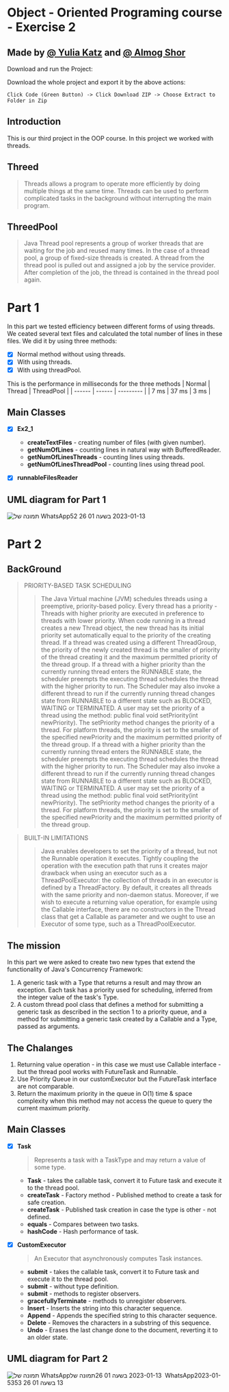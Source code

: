 # Object - Oriented Programing course - Exercise 2
## Made by [@ Yulia Katz](https://github.com/yukatz) and [ @ Almog Shor](https://github.com/AlmogShor)



Download and run the Project:

Download the whole project and export it by the above actions:
```
Click Code (Green Button) -> Click Download ZIP -> Choose Extract to Folder in Zip 
```

## Introduction
This is our third project in the OOP course.
In this project we worked with threads.


## Threed
>Threads allows a program to operate more efficiently by doing multiple things at the same time.
Threads can be used to perform complicated tasks in the background without interrupting the main program.

## ThreedPool
>Java Thread pool represents a group of worker threads that are waiting for the job and reused many times.
In the case of a thread pool, a group of fixed-size threads is created. 
A thread from the thread pool is pulled out and assigned a job by the service provider. 
After completion of the job, the thread is contained in the thread pool again.

# Part 1
In this part we tested efficiency between different forms of using threads.
We ceated several text files and calculated the total number of lines in these files.
We did it by using three methods:
- [x] Normal method without using threads.
- [x] With using threads.
- [x] With using threadPool.

This is the performance in milliseconds for the three methods
| Normal  | Thread | ThreadPool  | 
| ------  | ------ | ---------   |
|  7 ms   |  37 ms |   3 ms      | 


## Main Classes
- [x] **Ex2_1** 
    - **createTextFiles** - creating number of files (with given number). 
    - **getNumOfLines** - counting lines in natural way with BufferedReader.  
    - **getNumOfLinesThreads** - counting lines using threads. 
    - **getNumOfLinesThreadPool** - counting lines using thread pool.
- [x] **runnableFilesReader**


## UML diagram for Part 1
![תמונה של WhatsApp‏ 2023-01-13 בשעה 01 26 52](https://user-images.githubusercontent.com/92925727/212204006-70a76557-ea24-4179-a953-a45f2cdd64a2.jpg)


# Part 2
## BackGround
> PRIORITY-BASED TASK SCHEDULING
>>The Java Virtual machine (JVM) schedules threads using a preemptive, priority-based policy.
Every thread has a priority - Threads with higher priority are executed in preference to threads with
lower priority. When code running in a thread creates a new Thread object, the new thread has its
initial priority set automatically equal to the priority of the creating thread.
If a thread was created using a different ThreadGroup, the priority of the newly created thread is the
smaller of priority of the thread creating it and the maximum permitted priority of the thread group.
If a thread with a higher priority than the currently running thread enters the RUNNABLE state, the
scheduler preempts the executing thread schedules the thread with the higher priority to run.
The Scheduler may also invoke a different thread to run if the currently running thread changes state
from RUNNABLE to a different state such as BLOCKED, WAITING or TERMINATED.
A user may set the priority of a thread using the method: public final void setPriority(int newPriority).
The setPriority method changes the priority of a thread. For platform threads, the priority is set to the
smaller of the specified newPriority and the maximum permitted priority of the thread group.
If a thread with a higher priority than the currently running thread enters the RUNNABLE state, the
scheduler preempts the executing thread schedules the thread with the higher priority to run.
The Scheduler may also invoke a different thread to run if the currently running thread changes state
from RUNNABLE to a different state such as BLOCKED, WAITING or TERMINATED.
A user may set the priority of a thread using the method: public final void setPriority(int newPriority).
The setPriority method changes the priority of a thread. For platform threads, the priority is set to the
smaller of the specified newPriority and the maximum permitted priority of the thread group.

>BUILT-IN LIMITATIONS
>>Java enables developers to set the priority of a thread, but not the Runnable operation it executes.
Tightly coupling the operation with the execution path that runs it creates major drawback when
using an executor such as a ThreadPoolExecutor: the collection of threads in an executor is defined by
a ThreadFactory. By default, it creates all threads with the same priority and non-daemon status.
Moreover, if we wish to execute a returning value operation, for example using the Callable<V>
interface, there are no constructors in the Thread class that get a Callable<V> as parameter and we
ought to use an Executor of some type, such as a ThreadPoolExecutor.



## The mission
In this part we were asked to create two new types that extend the functionality of Java's Concurrency Framework:
1. A generic task with a Type that returns a result and may throw an exception.
Each task has a priority used for scheduling, inferred from the integer value of the task's Type.
2. A custom thread pool class that defines a method for submitting a generic task as described in
the section 1 to a priority queue, and a method for submitting a generic task created by a
Callable<V> and a Type, passed as arguments.

## The Chalanges
1. Returning value operation - in this case we must use Callable interface - but the thread pool works with FutureTask and Runnable.
2. Use Priority Queue in our customExecutor but the FutureTask interface are not comparable.
3. Return the maximum priority in the queue in O(1) time & space complexity when this method may not access the queue to query the current maximum priority.


## Main Classes
- [x] **Task** 
  > Represents a task with a TaskType and may return a value of some type.
    - **Task** -  takes the callable task, convert it to Future task and execute it to the thread pool.
    - **createTask** - Factory method - Published method to create a task for safe creation.
    - **createTask** - Published task creation in case the type is other - not defined.
    - **equals** - Compares between two tasks.
    - **hashCode** - Hash performance of task.
   
    
- [x] **CustomExecutor**
  > An Executor that asynchronously computes Task instances. 
    - **submit** -  takes the callable task, convert it to Future task and execute it to the thread pool.
    - **submit** - without type definition.
    - **submit** - methods to register  observers.
    - **gracefullyTerminate** - methods to unregister observers.
    - **Insert** - Inserts the string into this character sequence.
    - **Append** - Appends the specified string to this character sequence.
    - **Delete** - Removes the characters in a substring of this sequence.
    - **Undo** - Erases the last change done to the document, reverting it to an older state.



## UML diagram for Part 2
   
![תמונה של WhatsApp‏ 2023-01-13 בשעה 01 26![תמונה של WhatsApp‏ 2023-01-13 בשעה 01 26 53](https://user-images.githubusercontent.com/92925727/212213086-395438a4-99a4-42fe-94cb-70f4dbeb70ea.jpg)53](https://user-images.githubusercontent.com/92925727/212203776-2c6d33bc-a932-4be9-8606-e138a3bc5622.jpg) 









